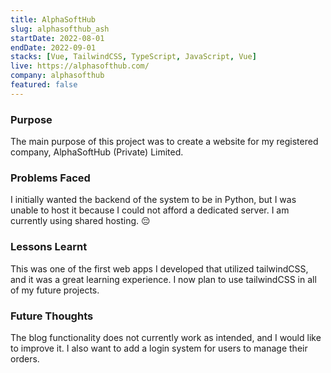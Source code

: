 ```yaml
---
title: AlphaSoftHub
slug: alphasofthub_ash
startDate: 2022-08-01
endDate: 2022-09-01
stacks: [Vue, TailwindCSS, TypeScript, JavaScript, Vue]
live: https://alphasofthub.com/
company: alphasofthub
featured: false
---
```


### Purpose
The main purpose of this project was to create a website for my registered company, AlphaSoftHub (Private) Limited.

### Problems Faced
I initially wanted the backend of the system to be in Python, but I was unable to host it because I could not afford a dedicated server. I am currently using shared hosting. 😔


### Lessons Learnt
This was one of the first web apps I developed that utilized tailwindCSS, and it was a great learning experience. I now plan to use tailwindCSS in all of my future projects.

### Future Thoughts
The blog functionality does not currently work as intended, and I would like to improve it. I also want to add a login system for users to manage their orders.
